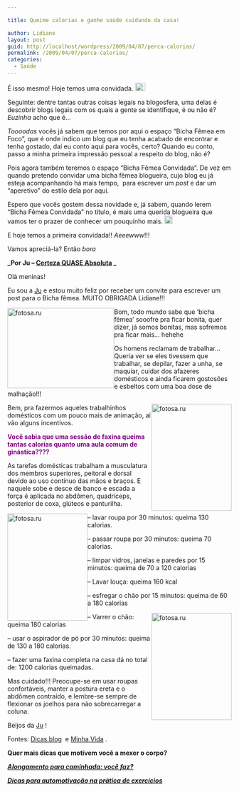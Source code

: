 ```yaml
---

title: Queime calorias e ganhe saúde cuidando da casa!

author: Lidiane
layout: post
guid: http://localhost/wordpress/2009/04/07/perca-calorias/
permalink: /2009/04/07/perca-calorias/
categories:
  - Saúde
---
```

É isso mesmo! Hoje temos uma convidada. [<img style="display: inline;" title="clip_image001" src="http://www.trololodemulher.com.br/blog/wp-content/uploads/2009/04/clip-image001-thumb7.gif" alt="clip_image001" width="23" height="18" />](http://www.trololodemulher.com.br/blog/wp-content/uploads/2009/04/clip-image00121.gif)

Seguinte: dentre tantas outras coisas legais na blogosfera, uma delas é descobrir blogs legais com os quais a gente se identifique, é ou não é? _Euzinha_ acho que é…

_Toooodas_ vocês já sabem que temos por aqui o espaço “Bicha Fêmea em Foco”, que é onde indico um blog que eu tenha acabado de encontrar e tenha gostado, daí eu conto aqui para vocês, certo? Quando eu conto, passo a minha primeira impressão pessoal a respeito do blog, não é?

Pois agora também teremos o espaço “Bicha Fêmea Convidada”. De vez em quando pretendo convidar uma bicha fêmea blogueira, cujo blog eu já esteja acompanhando há mais tempo,  para escrever um _post_ e dar um “aperetivo” do estilo dela por aqui.

Espero que vocês gostem dessa novidade e, já sabem, quando lerem “Bicha Fêmea Convidada” no título, é mais uma querida blogueira que vamos ter o prazer de conhecer um pouquinho mais. [<img style="display: inline;" title="clip_image001[4]" src="http://www.trololodemulher.com.br/blog/wp-content/uploads/2009/04/clip-image0014-thumb4.gif" alt="clip_image001[4]" width="18" height="18" />](http://www.trololodemulher.com.br/blog/wp-content/uploads/2009/04/clip-image00145.gif)

E hoje temos a primeira convidada!! _Aeeewww_!!!

Vamos apreciá-la? Então _bora_![<img style="display: inline;" title="clip_image001[6]" src="http://www.trololodemulher.com.br/blog/wp-content/uploads/2009/04/clip-image0016-thumb4.gif" alt="clip_image001[6]" width="18" height="18" />](http://www.trololodemulher.com.br/blog/wp-content/uploads/2009/04/clip-image00164.gif)

**_Por Ju – [Certeza QUASE Absoluta](http://certezaquaseabsoluta.blogspot.com/) _**

Olá meninas!

Eu sou a [Ju](http://certezaquaseabsoluta.blogspot.com/)  e estou muito feliz por receber um convite para escrever um post para o Bicha fêmea. MUITO OBRIGADA Lidiane!!!

[<img style="display: inline; margin-left: 0; margin-right: 0; border-width: 0;" title="fotosa.ru" src="http://www.trololodemulher.com.br/blog/wp-content/uploads/2009/04/fotosaru-4-thumb.jpg" border="0" alt="fotosa.ru" width="240" height="180" align="left" />](http://www.trololodemulher.com.br/blog/wp-content/uploads/2009/04/fotosaru-4.jpg) Bom, todo mundo sabe que ‘bicha fêmea’ sooofre pra ficar bonita, quer dizer, já somos bonitas, mas sofremos pra ficar mais&#8230; hehehe

Os homens reclamam de trabalhar&#8230; Queria ver se eles tivessem que trabalhar, se depilar, fazer a unha, se maquiar, cuidar dos afazeres domésticos e ainda ficarem gostosões e esbeltos com uma boa dose de malhação!!!

[<img style="display: inline; margin-left: 0; margin-right: 0; border-width: 0;" title="fotosa.ru" src="http://www.trololodemulher.com.br/blog/wp-content/uploads/2009/04/fotosaru-3-thumb.jpg" border="0" alt="fotosa.ru" width="180" height="240" align="right" />](http://www.trololodemulher.com.br/blog/wp-content/uploads/2009/04/fotosaru-3.jpg) Bem, pra fazermos aqueles trabalhinhos domésticos com um pouco mais de animação, aí vão alguns incentivos.

**<span style="color: #800080;">Você sabia que uma sessão de faxina queima tantas calorias quanto uma aula comum de ginástica????</span>**

As tarefas domésticas trabalham a musculatura dos membros superiores, peitoral e dorsal devido ao uso contínuo das mãos e braços. E naquele sobe e desce de banco e escada a força é aplicada no abdômen, quadríceps, posterior de coxa, glúteos e panturilha.

[<img style="display: inline; margin-left: 0; margin-right: 0; border-width: 0;" title="fotosa.ru" src="http://www.trololodemulher.com.br/blog/wp-content/uploads/2009/04/fotosaru-5-thumb.jpg" border="0" alt="fotosa.ru" width="180" height="240" align="left" />](http://www.trololodemulher.com.br/blog/wp-content/uploads/2009/04/fotosaru-5.jpg) &#8211; lavar roupa por 30 minutos: queima 130 calorias.

&#8211; passar roupa por 30 minutos: queima 70 calorias.

&#8211; limpar vidros, janelas e paredes por 15 minutos: queima de 70 a 120 calorias

&#8211; Lavar louça: queima 160 kcal

&#8211; esfregar o chão por 15 minutos: queima de 60 a 180 calorias

[<img style="display: inline; margin-left: 0; margin-right: 0; border-width: 0;" title="fotosa.ru" src="http://www.trololodemulher.com.br/blog/wp-content/uploads/2009/04/fotosaru-2-thumb.jpg" border="0" alt="fotosa.ru" width="180" height="240" align="right" />](http://www.trololodemulher.com.br/blog/wp-content/uploads/2009/04/fotosaru-2.jpg) &#8211; Varrer o chão: queima 180 calorias

&#8211; usar o aspirador de pó por 30 minutos: queima de 130 a 180 calorias.

&#8211; fazer uma faxina completa na casa dá no total de: 1200 calorias queimadas.

Mas cuidado!!! Preocupe-se em usar roupas confortáveis, manter a postura ereta e o abdômen contraído, e lembre-se sempre de flexionar os joelhos para não sobrecarregar a coluna.

Beijos da [Ju](http://certezaquaseabsoluta.blogspot.com/) !

Fontes: [Dicas.blog](http://www.dicas.blog.br/?mostra=MTc0)  e [Minha Vida](http://www.minhavida.com.br/Alimentacao/Guia-de-alimentacao/No-supermercado/Calorias.htm) .

**Quer mais dicas que motivem você a mexer o corpo?**

**_<a href="http://www.trololodemulher.com.br/2010/03/05/alongamento-caminhada/" target="_self">Alongamento para caminhada: você faz?</a>_**

**_<a href="http://www.trololodemulher.com.br/2009/12/28/dicas-para-automotivacao-na-pratica-de-exercicios-fisicos/" target="_self">Dicas para automotivação na prática de exercícios</a>_**